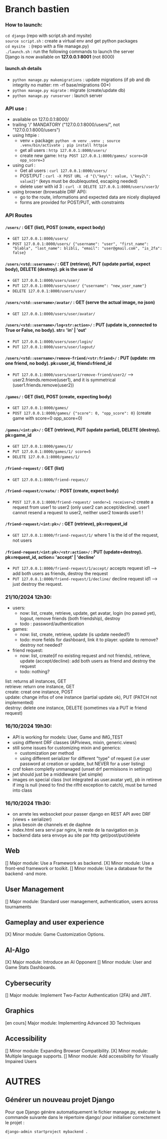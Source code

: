 # Branch bastien   
### How to launch:
`cd django` (repo with script.sh and mysite)  
`source script.sh` : create a virtual env and get python packages  
`cd mysite ` : (repo with a file manage.py)  
`./launch.sh` : run the following commands to launch the server  
Django is now available on **127.0.0.1:8001** (not 8000)

#### launch.sh details
* ```python manage.py makemigrations``` : update migrations (if pb and db integrity no matter: rm -rf base/migrations 00*)  
* ```python manage.py migrate``` : migrate (create/update db)  
* ```python manage.py runserver``` : launch server  

### API use :
* available on 127.0.0.1:8000/  
* trailing '/' MANDATORY ("127.0.0.1:8000/users/", not "127.0.0.1:8000/users")
* using httpie : 
  * venv + package: `python -m venv .venv ; source .venv/bin/activate ; pip install httpie` 
  * get all users : `http 127.0.0.1:8000/users/`
  * create new game: `http POST 127.0.0.1:8000/games/ score=10 opp_score=3`
* using curl : 
  * Get all users : `curl 127.0.0.1:8000/users/`
  * POST/PUT : `curl -X POST URL -d "{\"key\": value, \"key2\": value2}"` (keys must be doublequoted, escaping needed)
  * delete user with id 3 : `curl -X DELETE 127.0.0.1:8000/users/user3/`
* using browser (browsable DRF API):
  * go to the route, informations and expected data are nicely displayed
  * forms are provided for POST/PUT, with constraints


### API Routes
#### `/users/` : GET (list), POST (create, expect body)
* `GET 127.0.0.1:8000/users/`
* `POST 127.0.0.1:8000/users/ {"username": "user", "first_name": "blabla", "last_name": blibli, "email": "user@gmail.com", "is_2fa": false}`
#### `/users/<std::username>/` : GET (retrieve), PUT (update partial, expect body), DELETE (destroy). pk is the user id
* `GET 127.0.0.1:8000/users/user/`
* `PUT 127.0.0.1:8000/users/user/ {"username": "new_user_name"}`
* `DELETE 127.0.0.1:8000/users/user/`
#### `/users/<std::username>/avatar/` : GET (serve the actual image, no json)
* `GET 127.0.0.1:8000/users/user/avatar/`
#### `/users/<std::username>/log<str:action>/` : PUT (update is_connected to True or False, no body). str= 'in' | 'out'
* `PUT 127.0.0.1:8000/users/user/login/`
* `PUT 127.0.0.1:8000/users/user/logout/`
#### `/users/<std::username>/remove-friend/<str:friend>/` : PUT (update: rm one friend, no body). pk=user_id, friend=friend_id
* `PUT 127.0.0.1:8000/users/user1/remove-friend/user2/` --> user2.friends.remove(user1), and it is symmetrical (user1.friends.remove(user2))
#### `/games/` : GET (list), POST (create, expecting body)
* `GET 127.0.0.1:8000/games/`
* `POST 127.0.0.1:8000/games/ {"score": 0, "opp_score": 0}` (create game with score=0 opp_score=0)
#### `/games/<int:pk>/` : GET (retrieve), PUT (update partial), DELETE (destroy). pk=game_id
* `GET 127.0.0.1:8000/games/1/`
 * `PUT 127.0.0.1:8000/games/1/ score=5`
 * `DELETE 127.0.0.1:8000/games/1/`
#### `/friend-request/` : GET (list)
* `GET 127.0.0.1:8000/friend-reques//`
#### `/friend-request/create/` : POST (create, expect body)
* `POST 127.0.0.1:8000/friend-request/ sender=1 receiver=2` create a request from user1 to user2 (only user2 can accept/decline). user1 cannot resend a request to user2, neither user2 towards user1 !
#### `/friend-request/<int:pk>/` : GET (retrieve), pk=request_id
* `GET 127.0.0.1:8000/friend-request/1/` where 1 is the id of the request, not users
#### `/friend-request/<int:pk>/<str:action>/` : PUT (update+destroy). pk=request_id, action= 'accept' | 'decline'
* `PUT 127.0.0.1:8000/friend-request/1/accept/` accepts request id1 --> add both users as friends, destroy the request
* `PUT 127.0.0.1:8000/friend-request/1/decline/` decline request id1 --> just destroy the request. 



### 21/10/2024 12h30:
* users:   
  * now: list, create, retrieve, update, get avatar, login (no paswd yet), logout, remove friends (both friendship), destroy
  * todo : password/authentication
* games: 
  * now: list, create, retrieve, update (is update needed?)
  * todo: more fields for dashboard, link it to player. update to remove? destroy not needed?
* friend request:
  * now: list, create(if no existing request and not friends), retrieve, update (accept/decline): add both users as friend and destroy the request
  * todo: nothing?

list: returns all instances, GET  
retrieve: return one instance, GET  
create: creat one instance, POST  
update: change infos of one instance (partial update ok), PUT (PATCH not implemented)  
destroy: delete one instance, DELETE (sometimes via a PUT ie friend request)  


### 16/10/2024 19h30:  
* API is working for models: User, Game and IMG_TEST  
* using different DRF classes (APIviews, mixin, generic.views)
* still some issues for customizing mixin and generics:
  * customization per method
  * using different serializer for different "type" of request (i.e user password at creation or update, but NEVER for a user listing)
* crsf token completly unmanaged (unset drf permisisons in settings)
* jwt should just be a middleware (jwt simple)
* images on special class (not integrated as user.avatar yet), pb in retireve if img is null (need to find the rifht exception to catch), must be turned into class

### 16/10/2024 11h30:  
* on arrete les websocket pour passer django en REST API avec DRF (views + serializer)  
* plus besoin de channels et de daphne  
* index.html sera servi par nginx, le reste de la navigation en js  
* backend data sera envoye au site par http get/post/put/delete  


## Web
[] Major module: Use a Framework as backend.
[X] Minor module: Use a front-end framework or toolkit.
[] Minor module: Use a database for the backend -and more.

## User Management
[] Major module: Standard user management, authentication, users across tournaments


## Gameplay and user experience
[X] Minor module: Game Customization Options.

## AI-Algo
[X] Major module: Introduce an AI Opponent
[] Minor module: User and Game Stats Dashboards.

## Cybersecurity
[] Major module: Implement Two-Factor Authentication (2FA) and JWT.

## Graphics
[en cours] Major module: Implementing Advanced 3D Techniques

## Accessibility
[] Minor module: Expanding Browser Compatibility.
[X] Minor module: Multiple language supports.
[] Minor module: Add accessibility for Visually Impaired Users


# AUTRES

## Générer un nouveau projet Django

Pour que Django génère automatiquement le fichier manage.py, exécuter la commande suivante dans le répertoire django/ pour initialiser correctement le projet :

``` bash
django-admin startproject mybackend .
```




